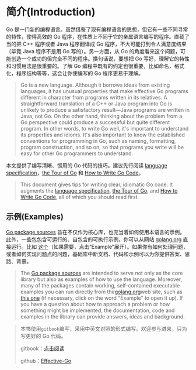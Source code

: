# 简介(Introduction)

Go 是一门新的编程语言。虽然借鉴了现有编程语言的思想，但它有一些不同寻常的特性，使得高效的 Go 程序，在性质上不同于它的亲属语言编写的程序。直截了当的把 C++ 程序或者 Java 程序翻译成 Go 程序，不大可能打到令人满意度结果（毕竟 Java 程序不是用 Go 写的）。另一方面，从 Go 的角度看来这个问题，可能创造一个成功的但完全不同的程序。换句话说，要想把 Go 写好，理解它的特性和习惯用法是很重要的。了解 Go 编程中既有的约定也很重要，比如命名，格式化，程序结构等等，这会让你使编写的 Go 程序更易于理解。

> Go is a new language. Although it borrows ideas from existing languages, it has unusual properties that make effective Go programs different in character from programs written in its relatives. A straightforward translation of a C++ or Java program into Go is unlikely to produce a satisfactory result—Java programs are written in Java, not Go. On the other hand, thinking about the problem from a Go perspective could produce a successful but quite different program. In other words, to write Go well, it's important to understand its properties and idioms. It's also important to know the established conventions for programming in Go, such as naming, formatting, program construction, and so on, so that programs you write will be easy for other Go programmers to understand.

本文提供了编写清晰、惯用的 Go 代码的技巧。建议先行阅读 [language specification](https://golang.org/ref/spec)，[the Tour of Go](https://tour.golang.org/) 和 [How to Write Go Code](https://golang.org/doc/code.html)。

> This document gives tips for writing clear, idiomatic Go code. It augments the [language specification](https://golang.org/ref/spec), [the Tour of Go](https://tour.golang.org/), and [How to Write Go Code](https://golang.org/doc/code.html), all of which you should read first.

## 示例(Examples)

[Go package sources](https://golang.org/src/) 旨在不仅作为核心库，也充当着如何使用本语言的示例。此外，一些包包含可运行的、自包含的可执行示例，你可以从网站 [golang.org](https://golang.org/) 直接运行。比如 [这个](https://golang.org/pkg/strings/#example_Map)（如果需要，点击“Example”展开）。如果你有如何处理问题，或者如何实现问题点的问题，基础库中断文档、代码和示例可以为你提供答案、思路、背景。

> The [Go package sources](https://golang.org/src/) are intended to serve not only as the core library but also as examples of how to use the language. Moreover, many of the packages contain working, self-contained executable examples you can run directly from the[golang.org](https://golang.org/)web site, such as [this one](https://golang.org/pkg/strings/#example_Map) \(if necessary, click on the word "Example" to open it up\). If you have a question about how to approach a problem or how something might be implemented, the documentation, code and examples in the library can provide answers, ideas and background.


> 本书使用`gitbook`编写，采用中英文对照的形式编写。欢迎参与进来，只为写更好的 Go 代码。
>  
> gitbook：[点击阅读](https://leunggeorge.gitbooks.io/effective-go/content/)
>  
> github：[Effective-Go](https://github.com/LeungGeorge/Effective-Go)
